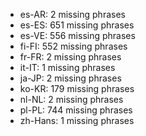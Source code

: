 - es-AR: 2 missing phrases
- es-ES: 651 missing phrases
- es-VE: 556 missing phrases
- fi-FI: 552 missing phrases
- fr-FR: 2 missing phrases
- it-IT: 1 missing phrases
- ja-JP: 2 missing phrases
- ko-KR: 179 missing phrases
- nl-NL: 2 missing phrases
- pl-PL: 744 missing phrases
- zh-Hans: 1 missing phrases
